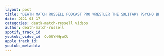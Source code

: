 ```yaml
---
layout: post
title: "DEATH MATCH RUSSELL PODCAST PRO WRESTLER THE SOLITARY PSYCHO BRAX &  THE SADISTIC SAVIOR DR TIBADOW"
date: 2021-03-17
categories: death-match-russell videos
author: death-match-russell
spotify_track_id: 
youtube_video_id: 9vOUYNHpuCU
apple_track_id: 
youtube_metadata: 
---
```

